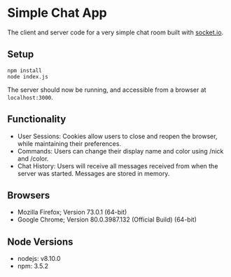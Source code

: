 # Simple Chat App

The client and server code for a very simple chat room built with [socket.io](https://socket.io/).

## Setup

```
npm install
node index.js
```

The server should now be running, and accessible from a browser at `localhost:3000`.

## Functionality

- User Sessions: Cookies allow users to close and reopen the browser, while maintaining their preferences.
- Commands: Users can change their display name and color using /nick and /color.
- Chat History: Users will receive all messages received from when the server was started. Messages are stored in memory.

## Browsers

- Mozilla Firefox; Version 73.0.1 (64-bit)
- Google Chrome; Version 80.0.3987.132 (Official Build) (64-bit)

## Node Versions

- nodejs: v8.10.0
- npm: 3.5.2
